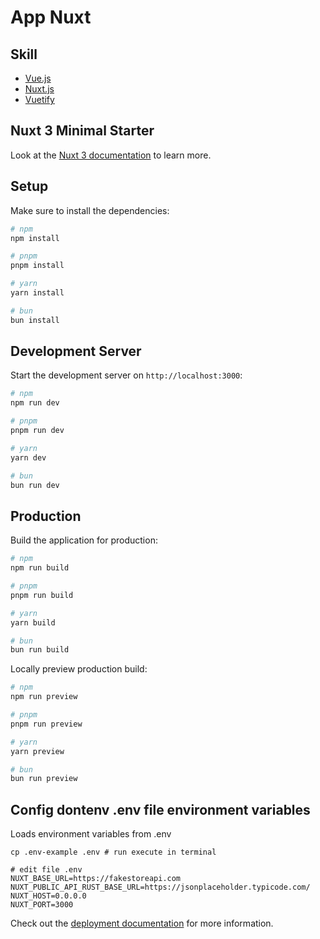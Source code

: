 # App Nuxt

## Skill
- [Vue.js](https://vuejs.org/)
- [Nuxt.js](https://nuxt.com/)
- [Vuetify](https://vuetifyjs.com/)

## Nuxt 3 Minimal Starter

Look at the [Nuxt 3 documentation](https://nuxt.com/docs/getting-started/introduction) to learn more.

## Setup

Make sure to install the dependencies:

```bash
# npm
npm install

# pnpm
pnpm install

# yarn
yarn install

# bun
bun install
```

## Development Server

Start the development server on `http://localhost:3000`:

```bash
# npm
npm run dev

# pnpm
pnpm run dev

# yarn
yarn dev

# bun
bun run dev
```

## Production

Build the application for production:

```bash
# npm
npm run build

# pnpm
pnpm run build

# yarn
yarn build

# bun
bun run build
```

Locally preview production build:

```bash
# npm
npm run preview

# pnpm
pnpm run preview

# yarn
yarn preview

# bun
bun run preview
```
## Config dontenv .env file environment variables
Loads environment variables from .env

```shell
cp .env-example .env # run execute in terminal

# edit file .env
NUXT_BASE_URL=https://fakestoreapi.com
NUXT_PUBLIC_API_RUST_BASE_URL=https://jsonplaceholder.typicode.com/
NUXT_HOST=0.0.0.0
NUXT_PORT=3000

```

Check out the [deployment documentation](https://nuxt.com/docs/getting-started/deployment) for more information.
